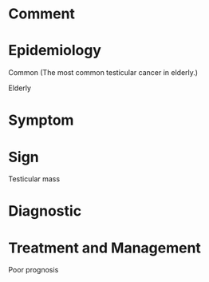 # Comment

# Epidemiology

Common
(The most common testicular cancer in elderly.)

Elderly

# Symptom

# Sign

Testicular mass

# Diagnostic

# Treatment and Management

Poor prognosis
